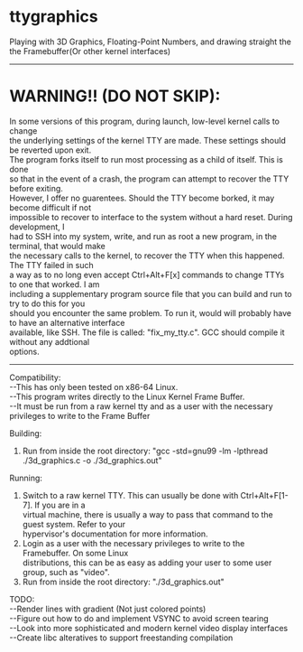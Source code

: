 # ttygraphics
Playing with 3D Graphics, Floating-Point Numbers, and drawing straight the the Framebuffer(Or other kernel interfaces)  
  
--------------------------------------------------------------------------------  

# WARNING!! (DO NOT SKIP):  

In some versions of this program, during launch, low-level kernel calls to change  
the underlying settings of the kernel TTY are made.  These settings should be reverted upon exit.  
The program forks itself to run most processing as a child of itself.  This is done  
so that in the event of a crash, the program can attempt to recover the TTY before exiting.  
However, I offer no guarentees.  Should the TTY become borked, it may become difficult if not  
impossible to recover to interface to the system without a hard reset.  During development, I  
had to SSH into my system, write, and run as root a new program, in the terminal, that would make  
the necessary calls to the kernel, to recover the TTY when this happened.  The TTY failed in such  
a way as to no long even accept Ctrl+Alt+F[x] commands to change TTYs to one that worked.  I am  
including a supplementary program source file that you can build and run to try to do this for you  
should you encounter the same problem.  To run it, would will probably have to have an alternative interface  
available, like SSH.  The file is called: "fix_my_tty.c".  GCC should compile it without any addtional  
options.  
  
--------------------------------------------------------------------------------  
  
Compatibility:  
--This has only been tested on x86-64 Linux.  
--This program writes directly to the Linux Kernel Frame Buffer.  
--It must be run from a raw kernel tty and as a user with the necessary privileges to write to the Frame Buffer  
  
Building:  
1) Run from inside the root directory: "gcc -std=gnu99 -lm -lpthread ./3d_graphics.c -o ./3d_graphics.out"  
  
Running:  
1) Switch to a raw kernel TTY.  This can usually be done with Ctrl+Alt+F[1-7].  If you are in a  
   virtual machine, there is usually a way to pass that command to the guest system.  Refer to your  
   hypervisor's documentation for more information.  
2) Login as a user with the necessary privileges to write to the Framebuffer.  On some Linux  
   distributions, this can be as easy as adding your user to some user group, such as "video".  
3) Run from inside the root directory: "./3d_graphics.out"  
  
TODO:  
--Render lines with gradient (Not just colored points)  
--Figure out how to do and implement VSYNC to avoid screen tearing  
--Look into more sophisticated and modern kernel video display interfaces  
--Create libc alteratives to support freestanding compilation  
